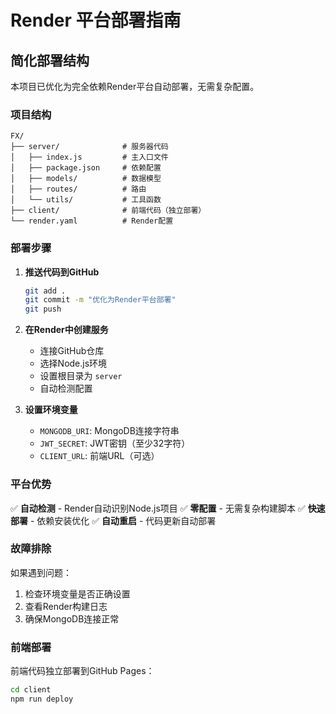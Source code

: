 # Render 平台部署指南

## 简化部署结构

本项目已优化为完全依赖Render平台自动部署，无需复杂配置。

### 项目结构
```
FX/
├── server/              # 服务器代码
│   ├── index.js         # 主入口文件
│   ├── package.json     # 依赖配置
│   ├── models/          # 数据模型
│   ├── routes/          # 路由
│   └── utils/           # 工具函数
├── client/              # 前端代码（独立部署）
└── render.yaml          # Render配置
```

### 部署步骤

1. **推送代码到GitHub**
   ```bash
   git add .
   git commit -m "优化为Render平台部署"
   git push
   ```

2. **在Render中创建服务**
   - 连接GitHub仓库
   - 选择Node.js环境
   - 设置根目录为 `server`
   - 自动检测配置

3. **设置环境变量**
   - `MONGODB_URI`: MongoDB连接字符串
   - `JWT_SECRET`: JWT密钥（至少32字符）
   - `CLIENT_URL`: 前端URL（可选）

### 平台优势

✅ **自动检测** - Render自动识别Node.js项目
✅ **零配置** - 无需复杂构建脚本
✅ **快速部署** - 依赖安装优化
✅ **自动重启** - 代码更新自动部署

### 故障排除

如果遇到问题：
1. 检查环境变量是否正确设置
2. 查看Render构建日志
3. 确保MongoDB连接正常

### 前端部署

前端代码独立部署到GitHub Pages：
```bash
cd client
npm run deploy
``` 